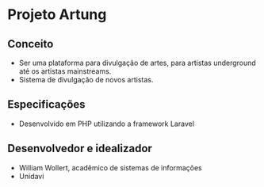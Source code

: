 # Projeto Artung

## Conceito

- Ser uma plataforma para divulgação de artes, para artistas underground até os artistas mainstreams.
- Sistema de divulgação de novos artistas.

## Especificações

- Desenvolvido em PHP utilizando a framework Laravel

## Desenvolvedor e idealizador

- William Wollert, acadêmico de sistemas de informações
- Unidavi

